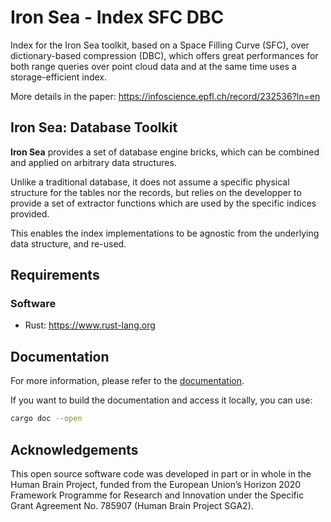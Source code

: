# Iron Sea - Index SFC DBC

Index for the Iron Sea toolkit, based on a Space Filling Curve (SFC), over dictionary-based compression (DBC), which offers great
performances for both range queries over point cloud data and at the same time uses a storage-efficient index.

More details in the paper: https://infoscience.epfl.ch/record/232536?ln=en

## Iron Sea: Database Toolkit

**Iron Sea** provides a set of database engine bricks, which can be combined and applied on arbitrary data structures.

Unlike a traditional database, it does not assume a specific physical structure for the tables nor the records, but relies on the developper to provide a set of extractor functions which are used by the specific indices provided.

This enables the index implementations to be agnostic from the underlying data structure, and re-used.

## Requirements

### Software

 * Rust: https://www.rust-lang.org

## Documentation

For more information, please refer to the [documentation](https://epfl-dias.github.io/ironsea_index_sfc_dbc/).

If you want to build the documentation and access it locally, you can use:

```sh
cargo doc --open
```

## Acknowledgements

This open source software code was developed in part or in whole in the
Human Brain Project, funded from the European Union’s Horizon 2020
Framework Programme for Research and Innovation under the Specific Grant
Agreement No. 785907 (Human Brain Project SGA2).
